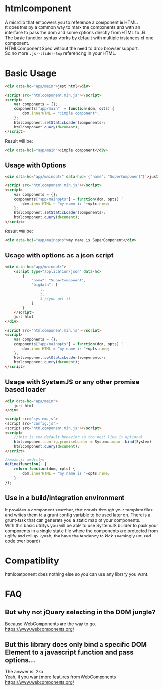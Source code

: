 # htmlcomponent

A microlib that empowers you to reference a component in HTML.<br>
It does this by a common way to mark the components and with an interface to pass the dom and some options directly from HTML to JS.<br>
The basic function syntax works by default with multiple instances of one component.<br>
HTMLComponent Spec without the need to drop browser support.
<br>
So no more `.js--slider-top` referencing in your HTML.

# Basic Usage

```html
<div data-hc="app/main">just html</div>

<script src="htmlcomponent.min.js"></script>
<script>
	var components = {};
	components["app/main"] = function(dom, opts) {
		dom.innerHTML = "simple component";
	};
	htmlcomponent.setStaticLoader(components);
	htmlcomponent.query(document);
</script>
```

Result will be:

```html
<div data-hci="app/main">simple component</div>
```

## Usage with Options

```html
<div data-hc="app/mainopts" data-hcd='{"name": "SuperComponent"}'>just html</div>

<script src="htmlcomponent.min.js"></script>
<script>
	var components = {};
	components["app/mainopts"] = function(dom, opts) {
		dom.innerHTML = "my name is "+opts.name;
	};
	htmlcomponent.setStaticLoader(components);
	htmlcomponent.query(document);
</script>
```

Result will be:

```html
<div data-hci="app/mainopts">my name is SuperComponent</div>
```

## Usage with options as a json script

```html
<div data-hc="app/mainopts">
	<script type="application/json" data-hc>
		{
			"name": "SuperComponent",
			"bigdata": [
				1,
				2,
				3 //you get it
			]
		}
	</script>
	just html
</div>

<script src="htmlcomponent.min.js"></script>
<script>
	var components = {};
	components["app/mainopts"] = function(dom, opts) {
		dom.innerHTML = "my name is "+opts.name;
	};
	htmlcomponent.setStaticLoader(components);
	htmlcomponent.query(document);
</script>
```

## Usage with SystemJS or any other promise based loader

```html
<div data-hc="app/main">
	just html
</div>

<script src="system.js">
<script src="config.js">
<script src="htmlcomponent.min.js"></script>
<script>
	//this is the default behavior so the next line is optional
	htmlcomponent.config.promiseLoader = System.import.bind(System)
	htmlcomponent.query(document);
</script>
```

```javascript
//main.js amdstlye
define(function() {
	return function(dom, opts) {
		dom.innerHTML = "my name is "+opts.name;
	}
});
```

## Use in a build/integration environment

It provides a component searcher, that crawls through your template files
and writes them to a grunt config variable to be used later on.
There is a grunt-task that can generate you a static map of your components.<br>
With this basic utilitys you will be able to use SystemJS builder to pack your components
in a single static file where the components are protected from uglify and rollup.
(yeah, the have the tendency to kick seemingly unused code over board)

# Compatiblity

htmlcomponent does nothing else so you can use any library you want.

# FAQ

## But why not jQuery selecting in the DOM jungle?

Because WebComponents are the way to go. https://www.webcomponents.org/

## But this library does only bind a specific DOM Element to a javascript function and pass options...

The answer is: 2kb<br>
Yeah, if you want more features from WebComponents https://www.webcomponents.org/
